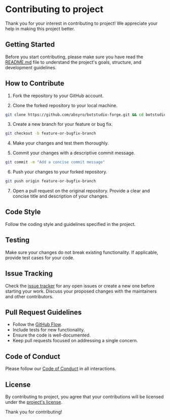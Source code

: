 # Contributing to project

Thank you for your interest in contributing to project! We appreciate your help in making this project better.

## Getting Started

Before you start contributing, please make sure you have read the [README.md](readme.md) file to understand the project's goals, structure, and development guidelines.

## How to Contribute

1. Fork the repository to your GitHub account.

2. Clone the forked repository to your local machine.

```bash
git clone https://github.com/absyro/botstudio-forge.git && cd botstudio-forge
```

3. Create a new branch for your feature or bug fix.

```bash
git checkout -b feature-or-bugfix-branch
```

4. Make your changes and test them thoroughly.

5. Commit your changes with a descriptive commit message.

```bash
git commit -m "Add a concise commit message"
```

6. Push your changes to your forked repository.

```bash
git push origin feature-or-bugfix-branch
```

7. Open a pull request on the original repository. Provide a clear and concise title and description of your changes.

## Code Style

Follow the coding style and guidelines specified in the project.

## Testing

Make sure your changes do not break existing functionality. If applicable, provide test cases for your code.

## Issue Tracking

Check the [issue tracker](https://github.com/absyro/botstudio-forge/issues) for any open issues or create a new one before starting your work. Discuss your proposed changes with the maintainers and other contributors.

## Pull Request Guidelines

- Follow the [GitHub Flow](https://guides.github.com/introduction/flow).
- Include tests for new functionality.
- Ensure the code is well-documented.
- Keep pull requests focused on addressing a single concern.

## Code of Conduct

Please follow our [Code of Conduct](code_of_conduct.md) in all interactions.

## License

By contributing to project, you agree that your contributions will be licensed under the [project's license](../LICENSE).

Thank you for contributing!
